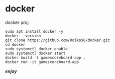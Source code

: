 # docker
docker proj 


```
sudo apt install docker -y
docker --version
git clone https://github.com/Roiko96/docker.git
cd docker
sudo systemctl docker enable
sudo systemctl docker start
docker build -t gamescoreboard-app .
docker run -it gamescoreboard-app
```

***enjoy***

